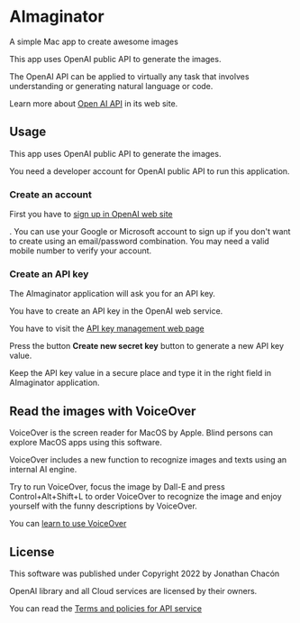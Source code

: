 # AImaginator

A simple Mac app to create awesome images

This app uses OpenAI public API to generate the images.

The OpenAI API can be applied to virtually any task that involves understanding or generating natural language or code. 

Learn more about [Open AI API](https://beta.openai.com/docs/introduction) in its web site.

## Usage

This app uses OpenAI public API to generate the images.

You need a developer account for OpenAI public API to run this application.

### Create an account

First you have to [sign up in OpenAI web site](https://beta.openai.com/signup)

. You can use your Google or Microsoft account to sign up if you don't want to create using an email/password combination. You may need a valid mobile number to verify your account.

### Create an API key

The AImaginator application will ask you for an API key.

You have to create an API key in the OpenAI web service.

You have to visit the [API key management web page](https://beta.openai.com/account/api-keys) 

Press the button **Create new secret key** button to generate a new API key value.

Keep the API key value in a secure place and type it in the right field in AImaginator application.

## Read the images with VoiceOver

VoiceOver is the screen reader for MacOS by Apple. Blind persons can explore MacOS apps using this software.

VoiceOver includes a new function to recognize images and texts using an internal AI engine.

Try to run VoiceOver, focus the image by Dall-E and press Control+Alt+Shift+L to order VoiceOver to recognize the image and enjoy yourself with the funny descriptions by VoiceOver. 

You can [learn to use VoiceOver](https://www.apple.com/voiceover/info/guide/_1124.html)

## License

This software was published under Copyright 2022 by Jonathan Chacón

OpenAI library and all Cloud services are licensed by their owners.

You can read the [Terms and policies for API service](https://openai.com/api/policies/)